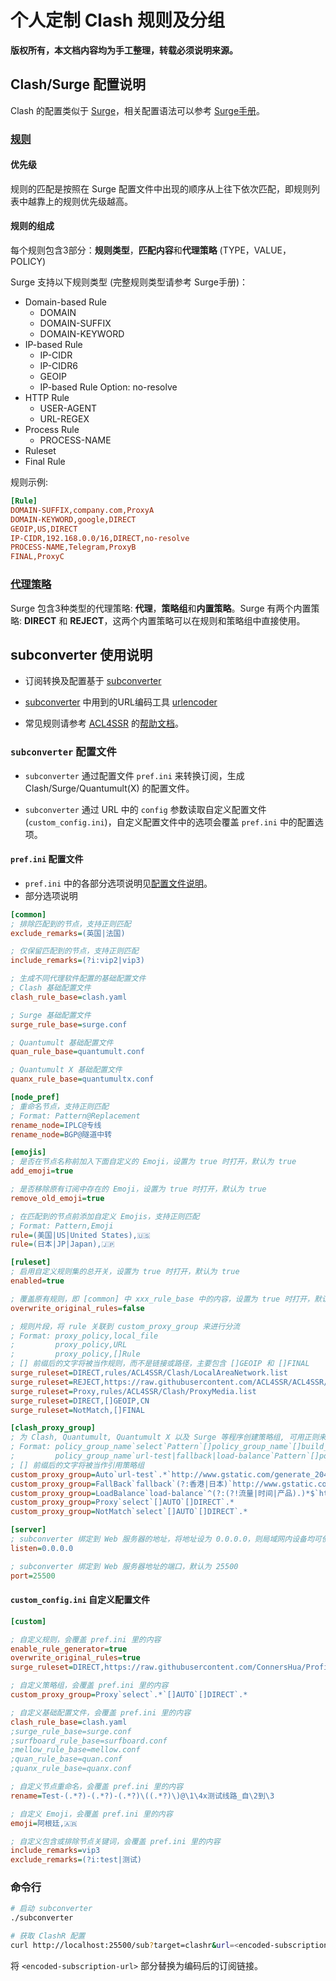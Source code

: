 # 个人定制 Clash 规则及分组

**版权所有，本文档内容均为手工整理，转载必须说明来源。**

## Clash/Surge 配置说明

Clash 的配置类似于 [Surge][surge]，相关配置语法可以参考 [Surge手册][surge_manual]。

### [规则][surge_rule]

#### 优先级

规则的匹配是按照在 Surge 配置文件中出现的顺序从上往下依次匹配，即规则列表中越靠上的规则优先级越高。

#### 规则的组成

每个规则包含3部分：**规则类型**，**匹配内容**和**代理策略** (TYPE，VALUE，POLICY)

Surge 支持以下规则类型 (完整规则类型请参考 Surge手册)：

- Domain-based Rule
  - DOMAIN
  - DOMAIN-SUFFIX
  - DOMAIN-KEYWORD
- IP-based Rule
  - IP-CIDR
  - IP-CIDR6
  - GEOIP
  - IP-based Rule Option: no-resolve
- HTTP Rule
  - USER-AGENT
  - URL-REGEX
- Process Rule
  - PROCESS-NAME
- Ruleset
- Final Rule

规则示例:

```ini
[Rule]
DOMAIN-SUFFIX,company.com,ProxyA
DOMAIN-KEYWORD,google,DIRECT
GEOIP,US,DIRECT
IP-CIDR,192.168.0.0/16,DIRECT,no-resolve
PROCESS-NAME,Telegram,ProxyB
FINAL,ProxyC
```

### [代理策略][surge_policy]

Surge 包含3种类型的代理策略: **代理**，**策略组**和**内置策略**。Surge 有两个内置策略: **DIRECT** 和 **REJECT**，这两个内置策略可以在规则和策略组中直接使用。

## subconverter 使用说明

- 订阅转换及配置基于 [subconverter][subconverter]

- [subconverter][subconverter] 中用到的URL编码工具 [urlencoder][urlencoder]

- 常见规则请参考 [ACL4SSR][ACL4SSR] 的[帮助文档][rule_help]。

### `subconverter` 配置文件

- `subconverter` 通过配置文件 `pref.ini` 来转换订阅，生成 Clash/Surge/Quantumult(X) 的配置文件。

- `subconverter` 通过 URL 中的 `config` 参数读取自定义配置文件 (`custom_config.ini`)，自定义配置文件中的选项会覆盖 `pref.ini` 中的配置选项。

#### `pref.ini` 配置文件

- `pref.ini` 中的各部分选项说明见[配置文件说明][pref]。
- 部分选项说明
  
```ini
[common]
; 排除匹配到的节点，支持正则匹配
exclude_remarks=(英国|法国)

; 仅保留匹配到的节点，支持正则匹配
include_remarks=(?i:vip2|vip3)

; 生成不同代理软件配置的基础配置文件
; Clash 基础配置文件
clash_rule_base=clash.yaml

; Surge 基础配置文件
surge_rule_base=surge.conf

; Quantumult 基础配置文件
quan_rule_base=quantumult.conf

; Quantumult X 基础配置文件
quanx_rule_base=quantumultx.conf

[node_pref]
; 重命名节点，支持正则匹配
; Format: Pattern@Replacement
rename_node=IPLC@专线
rename_node=BGP@隧道中转

[emojis]
; 是否在节点名称前加入下面自定义的 Emoji，设置为 true 时打开，默认为 true
add_emoji=true

; 是否移除原有订阅中存在的 Emoji，设置为 true 时打开，默认为 true
remove_old_emoji=true

; 在匹配到的节点前添加自定义 Emojis，支持正则匹配
; Format: Pattern,Emoji
rule=(美国|US|United States),🇺🇸
rule=(日本|JP|Japan),🇯🇵

[ruleset]
; 启用自定义规则集的总开关，设置为 true 时打开，默认为 true
enabled=true

; 覆盖原有规则，即 [common] 中 xxx_rule_base 中的内容，设置为 true 时打开，默认为 false
overwrite_original_rules=false

; 规则片段，将 rule 关联到 custom_proxy_group 来进行分流
; Format: proxy_policy,local_file
;         proxy_policy,URL
;         proxy_policy,[]Rule
; [] 前缀后的文字将被当作规则，而不是链接或路径，主要包含 []GEOIP 和 []FINAL
surge_ruleset=DIRECT,rules/ACL4SSR/Clash/LocalAreaNetwork.list
surge_ruleset=REJECT,https://raw.githubusercontent.com/ACL4SSR/ACL4SSR/master/Clash/BanAD.list
surge_ruleset=Proxy,rules/ACL4SSR/Clash/ProxyMedia.list
surge_ruleset=DIRECT,[]GEOIP,CN
surge_ruleset=NotMatch,[]FINAL

[clash_proxy_group]
; 为 Clash, Quantumult, Quantumult X 以及 Surge 等程序创建策略组, 可用正则来筛选节点
; Format: policy_group_name`select`Pattern`[]policy_group_name`[]build_in_policy`...
;         policy_group_name`url-test|fallback|load-balance`Pattern`[]policy_group_name`[]build_in_policy`...`test_url`interval
; [] 前缀后的文字将被当作引用策略组
custom_proxy_group=Auto`url-test`.*`http://www.gstatic.com/generate_204`300
custom_proxy_group=FallBack`fallback`(?:香港|日本)`http://www.gstatic.com/generate_204`300
custom_proxy_group=LoadBalance`load-balance`^(?:(?!流量|时间|产品).)*$`http://www.gstatic.com/generate_204`300
custom_proxy_group=Proxy`select`[]AUTO`[]DIRECT`.*
custom_proxy_group=NotMatch`select`[]AUTO`[]DIRECT`.*

[server]
; subconverter 绑定到 Web 服务器的地址，将地址设为 0.0.0.0，则局域网内设备均可使用
listen=0.0.0.0

; subconverter 绑定到 Web 服务器地址的端口，默认为 25500
port=25500
```

#### `custom_config.ini` 自定义配置文件

```ini
[custom]

; 自定义规则，会覆盖 pref.ini 里的内容
enable_rule_generator=true
overwrite_original_rules=true
surge_ruleset=DIRECT,https://raw.githubusercontent.com/ConnersHua/Profiles/master/Surge/Ruleset/Unbreak.list

; 自定义策略组，会覆盖 pref.ini 里的内容
custom_proxy_group=Proxy`select`.*`[]AUTO`[]DIRECT`.*

; 自定义基础配置文件，会覆盖 pref.ini 里的内容
clash_rule_base=clash.yaml
;surge_rule_base=surge.conf
;surfboard_rule_base=surfboard.conf
;mellow_rule_base=mellow.conf
;quan_rule_base=quan.conf
;quanx_rule_base=quanx.conf

; 自定义节点重命名，会覆盖 pref.ini 里的内容
rename=Test-(.*?)-(.*?)-(.*?)\((.*?)\)@\1\4x测试线路_自\2到\3

; 自定义 Emoji，会覆盖 pref.ini 里的内容
emoji=阿根廷,🇦🇷

; 自定义包含或排除节点关键词，会覆盖 pref.ini 里的内容
include_remarks=vip3
exclude_remarks=(?i:test|测试)

```

### 命令行

```zsh
# 启动 subconverter
./subconverter

# 获取 ClashR 配置
curl http://localhost:25500/sub?target=clashr&url=<encoded-subscription-url>&config=custom_config.ini
```

将 `<encoded-subscription-url>` 部分替换为编码后的订阅链接。

[clash]: https://github.com/Dreamacro/clash
[clashx]: https://github.com/yichengchen/clashX
[clashxr]: https://github.com/WhoJave/clashX/releases
[surge]: https://nssurge.com/
[surge_manual]: https://manual.nssurge.com/
[surge_rule]: https://manual.nssurge.com/rule.html
[surge_policy]: https://manual.nssurge.com/policy.html
[subconverter]: https://github.com/tindy2013/subconverter
[urlencoder]: https://www.urlencoder.org/
[ACL4SSR]: https://github.com/ACL4SSR/ACL4SSR
[rule_help]: https://github.com/ACL4SSR/ACL4SSR/blob/master/Help.md
[pref]: https://github.com/tindy2013/subconverter/blob/master/README-cn.md#配置文件
